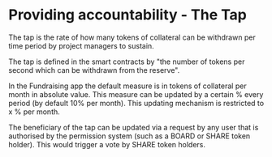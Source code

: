 # Providing accountability - The Tap

The tap is the rate of how many tokens of collateral can be withdrawn per time period by project managers to sustain.

The tap is defined in the smart contracts by "the number of tokens per second which can be withdrawn from the reserve". 

In the Fundraising app the default measure is in tokens of collateral per month in absolute value. This measure can be updated by a certain % every period \(by default 10% per month\). This updating mechanism is restricted to x % per month.

The beneficiary of the tap can be updated via a request by any user that is authorised by the permission system \(such as a BOARD or SHARE token holder\). This would trigger a vote by SHARE token holders.

